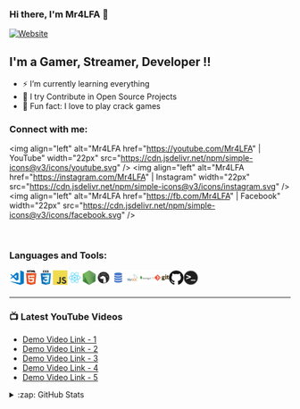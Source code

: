 ### Hi there, I'm Mr4LFA 👋

[![Website](https://img.shields.io/website?label=Mr4LFA.com&style=for-the-badge&url=https%3A%2F%2FMr4LFA.com)](https://Mr4LFA.com)

## I'm a Gamer, Streamer, Developer !!


- ⚡ I’m currently learning everything
- 🥅 I try Contribute in Open Source Projects
- 🌱 Fun fact: I love to play crack games

### Connect with me:

<img align="left" alt="Mr4LFA href="https://youtube.com/Mr4LFA" | YouTube" width="22px" src="https://cdn.jsdelivr.net/npm/simple-icons@v3/icons/youtube.svg" />
<img align="left" alt="Mr4LFA href="https://instagram.com/Mr4LFA" | Instagram" width="22px" src="https://cdn.jsdelivr.net/npm/simple-icons@v3/icons/instagram.svg" />
<img align="left" alt="Mr4LFA href="https://fb.com/Mr4LFA" | Facebook" width="22px" src="https://cdn.jsdelivr.net/npm/simple-icons@v3/icons/facebook.svg" />

<br />

### Languages and Tools:

<img align="left" alt="Visual Studio Code" width="26px" src="https://raw.githubusercontent.com/github/explore/80688e429a7d4ef2fca1e82350fe8e3517d3494d/topics/visual-studio-code/visual-studio-code.png" />
<img align="left" alt="HTML5" width="26px" src="https://raw.githubusercontent.com/github/explore/80688e429a7d4ef2fca1e82350fe8e3517d3494d/topics/html/html.png" />
<img align="left" alt="CSS3" width="26px" src="https://raw.githubusercontent.com/github/explore/80688e429a7d4ef2fca1e82350fe8e3517d3494d/topics/css/css.png" />
<img align="left" alt="JavaScript" width="26px" src="https://raw.githubusercontent.com/github/explore/80688e429a7d4ef2fca1e82350fe8e3517d3494d/topics/javascript/javascript.png" />
<img align="left" alt="React" width="26px" src="https://raw.githubusercontent.com/github/explore/80688e429a7d4ef2fca1e82350fe8e3517d3494d/topics/react/react.png" />
<img align="left" alt="Node.js" width="26px" src="https://raw.githubusercontent.com/github/explore/80688e429a7d4ef2fca1e82350fe8e3517d3494d/topics/nodejs/nodejs.png" />
<img align="left" alt="Deno" width="26px" src="https://raw.githubusercontent.com/github/explore/361e2821e2dea67711cde99c9c40ed357061cf27/topics/deno/deno.png" />
<img align="left" alt="SQL" width="26px" src="https://raw.githubusercontent.com/github/explore/80688e429a7d4ef2fca1e82350fe8e3517d3494d/topics/sql/sql.png" />
<img align="left" alt="MySQL" width="26px" src="https://raw.githubusercontent.com/github/explore/80688e429a7d4ef2fca1e82350fe8e3517d3494d/topics/mysql/mysql.png" />
<img align="left" alt="MongoDB" width="26px" src="https://raw.githubusercontent.com/github/explore/80688e429a7d4ef2fca1e82350fe8e3517d3494d/topics/mongodb/mongodb.png" />
<img align="left" alt="Git" width="26px" src="https://raw.githubusercontent.com/github/explore/80688e429a7d4ef2fca1e82350fe8e3517d3494d/topics/git/git.png" />
<img align="left" alt="GitHub" width="26px" src="https://raw.githubusercontent.com/github/explore/78df643247d429f6cc873026c0622819ad797942/topics/github/github.png" />
<img align="left" alt="Terminal" width="26px" src="https://raw.githubusercontent.com/github/explore/80688e429a7d4ef2fca1e82350fe8e3517d3494d/topics/terminal/terminal.png" />

<br />
<br />

---

### 📺 Latest YouTube Videos

<!-- YOUTUBE:START -->
- [Demo Video Link - 1](https://www.youtube.com/VideoLink)
- [Demo Video Link - 2](https://www.youtube.com/VideoLink)
- [Demo Video Link - 3](https://www.youtube.com/VideoLink)
- [Demo Video Link - 4](https://www.youtube.com/VideoLink)
- [Demo Video Link - 5](https://www.youtube.com/VideoLink)
<!-- YOUTUBE:END -->


<details>
  <summary>:zap: GitHub Stats</summary>

  <img align="left" alt="Mr4lFA's GitHub Stats" src="https://github-readme-stats.Mr4LFA.vercel.app/api?username=Mr4LFA&show_icons=true&hide_border=true" />

</details>
